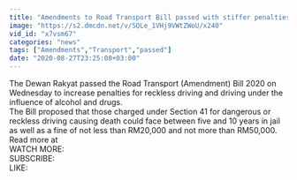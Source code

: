 ```yaml
---
title: "Amendments to Road Transport Bill passed with stiffer penalties for reckless, drink driving"
image: "https://s2.dmcdn.net/v/SQLe_1VHj9VWtZWoU/x240"
vid_id: "x7vsm67"
categories: "news"
tags: ["Amendments","Transport","passed"]
date: "2020-08-27T23:25:08+03:00"
---
```

The Dewan Rakyat passed the Road Transport (Amendment) Bill 2020 on Wednesday to increase penalties for reckless driving and driving under the influence of alcohol and drugs.  <br>The Bill proposed that those charged under Section 41 for dangerous or reckless driving causing death could face between five and 10 years in jail as well as a fine of not less than RM20,000 and not more than RM50,000.  <br>Read more at   <br>WATCH MORE:   <br>SUBSCRIBE:   <br>LIKE: 
